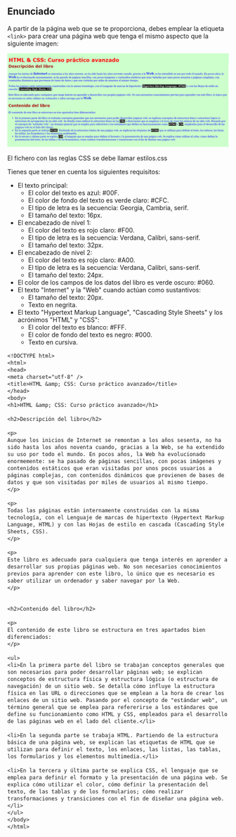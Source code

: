 
## Enunciado
A partir de la página web que se te proporciona, debes emplear la etiqueta `<link>` para crear una página web que tenga el mismo aspecto que la siguiente imagen:

![Elemento html](como-se-usa.png)

El fichero con las reglas CSS se debe llamar estilos.css

Tienes que tener en cuenta los siguientes requisitos:

*   El texto principal:
    *   El color del texto es azul: #00F.
    *   El color de fondo del texto es verde claro: #CFC.
    *   El tipo de letra es la secuencia: Georgia, Cambria, serif.
    *   El tamaño del texto: 16px.
*   El encabezado de nivel 1:
    *   El color del texto es rojo claro: #F00.
    *   El tipo de letra es la secuencia: Verdana, Calibri, sans-serif.
    *   El tamaño del texto: 32px.
*   El encabezado de nivel 2:
    *   El color del texto es rojo claro: #A00.
    *   El tipo de letra es la secuencia: Verdana, Calibri, sans-serif.
    *   El tamaño del texto: 24px.
*   El color de los campos de los datos del libro es verde oscuro: #060.
*   El texto "Internet" y la "Web" cuando actúan como sustantivos:
    *   El tamaño del texto: 20px.
    *   Texto en negrita.
*   El texto "Hypertext Markup Language", "Cascading Style Sheets" y los acrónimos "HTML" y "CSS":
    *   El color del texto es blanco: #FFF.
    *   El color de fondo del texto es negro: #000.
    *   Texto en cursiva.


````
<!DOCTYPE html>
<html>
<head>
<meta charset="utf-8" />
<title>HTML &amp; CSS: Curso práctico avanzado</title>
</head>
<body>
<h1>HTML &amp; CSS: Curso práctico avanzado</h1>

<h2>Descripción del libro</h2>

<p>
Aunque los inicios de Internet se remontan a los años sesenta, no ha sido hasta los años noventa cuando, gracias a la Web, se ha extendido su uso por todo el mundo. En pocos años, la Web ha evolucionado enormemente: se ha pasado de páginas sencillas, con pocas imágenes y contenidos estáticos que eran visitadas por unos pocos usuarios a páginas complejas, con contenidos dinámicos que provienen de bases de datos y que son visitadas por miles de usuarios al mismo tiempo.
</p>

<p>
Todas las páginas están internamente construidas con la misma tecnología, con el Lenguaje de marcas de hipertexto (Hypertext Markup Language, HTML) y con las Hojas de estilo en cascada (Cascading Style Sheets, CSS).
</p>

<p>
Este libro es adecuado para cualquiera que tenga interés en aprender a desarrollar sus propias páginas web. No son necesarios conocimientos previos para aprender con este libro, lo único que es necesario es saber utilizar un ordenador y saber navegar por la Web.
</p>


<h2>Contenido del libro</h2>

<p>
El contenido de este libro se estructura en tres apartados bien diferenciados:
</p>

<ul>
<li>En la primera parte del libro se trabajan conceptos generales que son necesarios para poder desarrollar páginas web; se explican conceptos de estructura física y estructura lógica (o estructura de navegación) de un sitio web. Se detalla cómo influye la estructura física en las URL o direcciones que se emplean a la hora de crear los enlaces de un sitio web. Pasando por el concepto de "estándar web", un término general que se emplea para refererirse a los estándares que define su funcionamiento como HTML y CSS, empleados para el desarrollo de las páginas web en el lado del cliente.</li>

<li>En la segunda parte se trabaja HTML. Partiendo de la estructura básica de una página web, se explican las etiquetas de HTML que se utilizan para definir el texto, los enlaces, las listas, las tablas, los formularios y los elementos multimedia.</li>

<li>En la tercera y última parte se explica CSS, el lenguaje que se emplea para definir el formato y la presentación de una página web. Se explica cómo utilizar el color, cómo definir la presentación del texto, de las tablas y de los formularios; cómo realizar transformaciones y transiciones con el fin de diseñar una página web.</li>
</ul>
</body>
</html>
````
